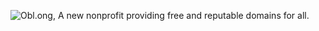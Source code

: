 ![Obl.ong, A new nonprofit providing free and reputable domains for all.](https://user-images.githubusercontent.com/19589006/205581009-87106c41-4389-47d3-8b72-3eec612a79f0.png)
